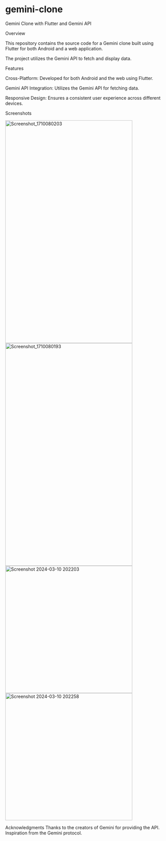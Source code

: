 # gemini-clone
Gemini Clone with Flutter and Gemini API

Overview

This repository contains the source code for a Gemini clone built using Flutter for both Android and a web application.

The project utilizes the Gemini API to fetch and display data.

Features

Cross-Platform: Developed for both Android and the web using Flutter.

Gemini API Integration: Utilizes the Gemini API for fetching data.

Responsive Design: Ensures a consistent user experience across different devices.

Screenshots


<img width="400" height="700" alt="Screenshot_1710080203" src="https://github.com/naidu199/gemini-clone/assets/141550407/e7997c22-9ccd-40d1-bfd9-cd7e430f13a6">
<img width="400" height="700" alt="Screenshot_1710080193" src="https://github.com/naidu199/gemini-clone/assets/141550407/1e6337ab-85b2-4ca5-b21f-19e129421440">
<img width="400" alt="Screenshot 2024-03-10 202203" src="https://github.com/naidu199/gemini-clone/assets/141550407/a7b1198c-1406-48f6-a752-10fa9d781c44">
<img width="400" alt="Screenshot 2024-03-10 202258" src="https://github.com/naidu199/gemini-clone/assets/141550407/3437fc3b-4f56-412e-97b7-4593f07c757e">






Acknowledgments
Thanks to the creators of Gemini for providing the API.
Inspiration from the Gemini protocol.

